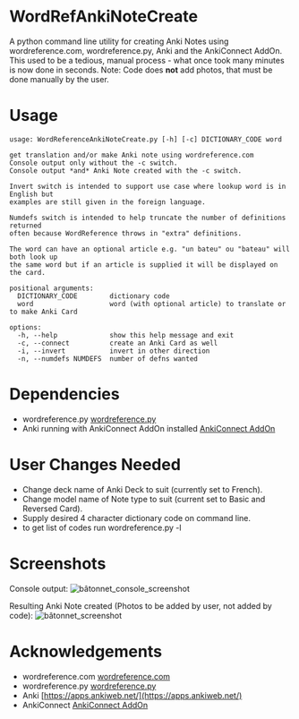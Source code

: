 # WordRefAnkiNoteCreate
A python command line utility for creating Anki Notes using wordreference.com, wordreference.py, Anki and the AnkiConnect AddOn.
This used to be a tedious, manual process - what once took many minutes is now done in seconds.
Note: Code does **not** add photos, that must be done manually by the user.

# Usage
```text
usage: WordReferenceAnkiNoteCreate.py [-h] [-c] DICTIONARY_CODE word

get translation and/or make Anki note using wordreference.com
Console output only without the -c switch.
Console output *and* Anki Note created with the -c switch.

Invert switch is intended to support use case where lookup word is in English but
examples are still given in the foreign language.

Numdefs switch is intended to help truncate the number of definitions returned
often because WordReference throws in "extra" definitions.

The word can have an optional article e.g. "un bateu" ou "bateau" will both look up
the same word but if an article is supplied it will be displayed on the card.

positional arguments:
  DICTIONARY_CODE        dictionary code
  word                   word (with optional article) to translate or to make Anki Card

options:
  -h, --help             show this help message and exit
  -c, --connect          create an Anki Card as well
  -i, --invert           invert in other direction
  -n, --numdefs NUMDEFS  number of defns wanted
```

# Dependencies
* wordreference.py [wordreference.py](https://github.com/n-wissam/wordreference)
* Anki running with AnkiConnect AddOn installed [AnkiConnect AddOn](https://foosoft.net/projects/anki-connect/)

# User Changes Needed
* Change deck name of Anki Deck to suit (currently set to French).
* Change model name of Note type to suit (current set to Basic and Reversed Card).
* Supply desired 4 character dictionary code on command line.
 * to get list of codes run wordreference.py -l

# Screenshots
Console output:
![bâtonnet_console_screenshot](https://github.com/user-attachments/assets/e60d847b-5c6b-4cb1-8c80-19cb4fd6b882)

Resulting Anki Note created (Photos to be added by user, not added by code):
![bâtonnet_screenshot](https://github.com/user-attachments/assets/b43ea9be-c5ef-4c69-9834-898569f9082b)

# Acknowledgements
* wordreference.com [wordreference.com](https://www.wordreference.com)
* wordreference.py [wordreference.py](https://github.com/n-wissam/wordreference)
* Anki [https://apps.ankiweb.net/](https://apps.ankiweb.net/)
* AnkiConnect [AnkiConnect AddOn](https://foosoft.net/projects/anki-connect/)

